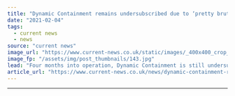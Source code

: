 ```yaml
---
title: "Dynamic Containment remains undersubscribed due to ‘pretty brutal’ requirements"
date: "2021-02-04"
tags: 
  - current news
  - news
source: "current news"
image_url: "https://www.current-news.co.uk/static/images/_400x400_crop_center-center/GettyImages-628119492.jpg"
image_fp: "/assets/img/post_thumbnails/143.jpg"
lead: "​Four months into operation, Dynamic Containment is still undersubscribed according to new analysis from EnAppSys."
article_url: "https://www.current-news.co.uk/news/dynamic-containment-remains-undersubscribed-due-to-pretty-brutal-requirements?utm_source=rss-feeds&utm_medium=rss&utm_campaign=rss"
---
```


---
